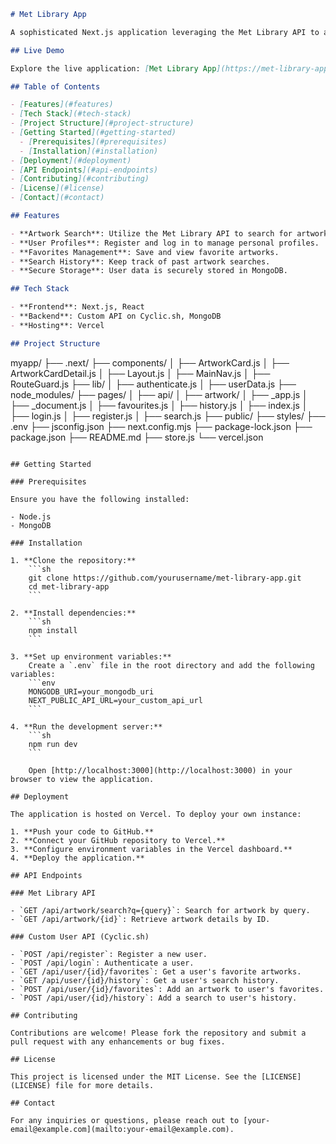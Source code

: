 ```markdown
# Met Library App

A sophisticated Next.js application leveraging the Met Library API to allow users to search for artwork, manage user profiles, and save favorite pieces and search history. User data is securely stored using MongoDB and managed via a custom API hosted on Cyclic.sh.

## Live Demo

Explore the live application: [Met Library App](https://met-library-app-1.vercel.app)

## Table of Contents

- [Features](#features)
- [Tech Stack](#tech-stack)
- [Project Structure](#project-structure)
- [Getting Started](#getting-started)
  - [Prerequisites](#prerequisites)
  - [Installation](#installation)
- [Deployment](#deployment)
- [API Endpoints](#api-endpoints)
- [Contributing](#contributing)
- [License](#license)
- [Contact](#contact)

## Features

- **Artwork Search**: Utilize the Met Library API to search for artwork.
- **User Profiles**: Register and log in to manage personal profiles.
- **Favorites Management**: Save and view favorite artworks.
- **Search History**: Keep track of past artwork searches.
- **Secure Storage**: User data is securely stored in MongoDB.

## Tech Stack

- **Frontend**: Next.js, React
- **Backend**: Custom API on Cyclic.sh, MongoDB
- **Hosting**: Vercel

## Project Structure

```
myapp/
├── .next/
├── components/
│   ├── ArtworkCard.js
│   ├── ArtworkCardDetail.js
│   ├── Layout.js
│   ├── MainNav.js
│   ├── RouteGuard.js
├── lib/
│   ├── authenticate.js
│   ├── userData.js
├── node_modules/
├── pages/
│   ├── api/
│   ├── artwork/
│   ├── _app.js
│   ├── _document.js
│   ├── favourites.js
│   ├── history.js
│   ├── index.js
│   ├── login.js
│   ├── register.js
│   ├── search.js
├── public/
├── styles/
├── .env
├── jsconfig.json
├── next.config.mjs
├── package-lock.json
├── package.json
├── README.md
├── store.js
└── vercel.json
```

## Getting Started

### Prerequisites

Ensure you have the following installed:

- Node.js
- MongoDB

### Installation

1. **Clone the repository:**
    ```sh
    git clone https://github.com/yourusername/met-library-app.git
    cd met-library-app
    ```

2. **Install dependencies:**
    ```sh
    npm install
    ```

3. **Set up environment variables:**
    Create a `.env` file in the root directory and add the following variables:
    ```env
    MONGODB_URI=your_mongodb_uri
    NEXT_PUBLIC_API_URL=your_custom_api_url
    ```

4. **Run the development server:**
    ```sh
    npm run dev
    ```

    Open [http://localhost:3000](http://localhost:3000) in your browser to view the application.

## Deployment

The application is hosted on Vercel. To deploy your own instance:

1. **Push your code to GitHub.**
2. **Connect your GitHub repository to Vercel.**
3. **Configure environment variables in the Vercel dashboard.**
4. **Deploy the application.**

## API Endpoints

### Met Library API

- `GET /api/artwork/search?q={query}`: Search for artwork by query.
- `GET /api/artwork/{id}`: Retrieve artwork details by ID.

### Custom User API (Cyclic.sh)

- `POST /api/register`: Register a new user.
- `POST /api/login`: Authenticate a user.
- `GET /api/user/{id}/favorites`: Get a user's favorite artworks.
- `GET /api/user/{id}/history`: Get a user's search history.
- `POST /api/user/{id}/favorites`: Add an artwork to user's favorites.
- `POST /api/user/{id}/history`: Add a search to user's history.

## Contributing

Contributions are welcome! Please fork the repository and submit a pull request with any enhancements or bug fixes.

## License

This project is licensed under the MIT License. See the [LICENSE](LICENSE) file for more details.

## Contact

For any inquiries or questions, please reach out to [your-email@example.com](mailto:your-email@example.com).

```